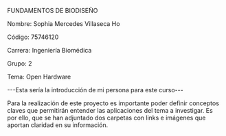 FUNDAMENTOS DE BIODISEÑO 

Nombre: Sophia Mercedes Villaseca Ho

Código: 75746120

Carrera: Ingeniería Biomédica

Grupo: 2

Tema: Open Hardware

---Esta sería la introducción de mi persona para este curso---

Para la realización de este proyecto es importante poder definir conceptos claves que permitirán entender las aplicaciones del tema a investigar. Es por ello, que se han adjuntado dos carpetas con links e imágenes que aportan claridad en su información.





